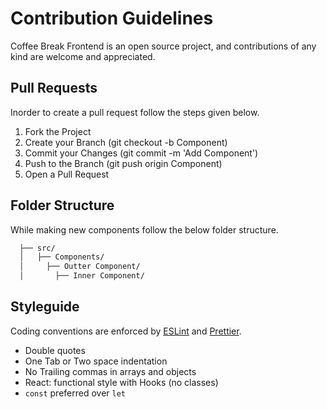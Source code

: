 # Contribution Guidelines

Coffee Break Frontend is an open source project, and contributions of any kind are welcome and appreciated.

## Pull Requests

Inorder to create a pull request follow the steps given below.

1. Fork the Project
2. Create your Branch (git checkout -b Component)
3. Commit your Changes (git commit -m 'Add Component')
4. Push to the Branch (git push origin Component)
5. Open a Pull Request

## Folder Structure

While making new components follow the below folder structure.

```bash
  ├── src/
  │   ├── Components/
  │     ├── Outter Component/
  │       ├── Inner Component/
```

## Styleguide

Coding conventions are enforced by [ESLint](.eslintrc.js) and [Prettier](.prettierrc).

- Double quotes
- One Tab or Two space indentation
- No Trailing commas in arrays and objects
- React: functional style with Hooks (no classes)
- `const` preferred over `let`
